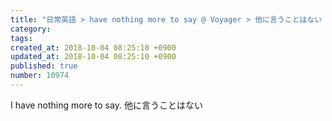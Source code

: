 ```yaml
---
title: "日常英語 > have nothing more to say @ Voyager > 他に言うことはない 2013-12-03"
category: 
tags: 
created_at: 2018-10-04 08:25:10 +0900
updated_at: 2018-10-04 08:25:10 +0900
published: true
number: 10974
---
```


I have nothing more to say.
他に言うことはない
